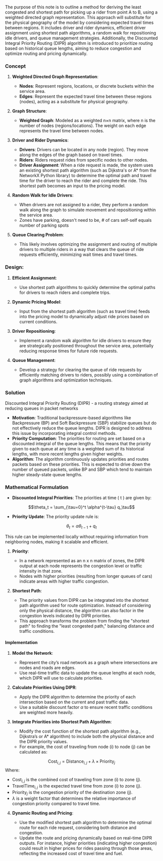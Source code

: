 The purpose of this note is to outline a method for deriving the least congested and shortest path for picking up a rider from point A to B, using a weighted directed graph representation. This approach will substitute for the physical geography of the model by considering expected travel times between regions. It includes driver and rider dynamics, efficient driver assignment using shortest path algorithms, a random walk for repositioning idle drivers, and queue management strategies. Additionally, the Discounted Integral Priority Routing (DIPR) algorithm is introduced to prioritize routing based on historical queue lengths, aiming to reduce congestion and optimize routing and pricing dynamically.

### Concept

1. **Weighted Directed Graph Representation**:
    - **Nodes**: Represent regions, locations, or discrete buckets within the service area.
    - **Edges**: Represent the expected travel time between these regions (nodes), acting as a substitute for physical geography.

1. **Graph Structure**:
    - **Weighted Graph**: Modeled as a weighted n×n matrix, where n is the number of nodes (regions/locations). The weight on each edge represents the travel time between nodes.

2. **Driver and Rider Dynamics**:
    - **Drivers**: Drivers can be located in any node (region). They move along the edges of the graph based on travel times.
    - **Riders**: Riders request rides from specific nodes to other nodes.
    - **Driver Assignment**: When a ride request is made, the system uses an existing shortest path algorithm (such as Dijkstra's or A* from the NetworkX Python library) to determine the optimal path and travel time for the driver to reach the rider and complete the ride. This shortest path becomes an input to the pricing model.

3. **Random Walk for Idle Drivers**:
    - When drivers are not assigned to a rider, they perform a random walk along the graph to simulate movement and repositioning within the service area.
    - Zones have parking, doesn't need to be, # of cars self-self equals number of parking spots

4. **Queue Clearing Problem**:
    - This likely involves optimizing the assignment and routing of multiple drivers to multiple riders in a way that clears the queue of ride requests efficiently, minimizing wait times and travel times.

### Design:

1. **Efficient Assignment**:
    - Use shortest path algorithms to quickly determine the optimal paths for drivers to reach riders and complete trips.

1. **Dynamic Pricing Model**:
    - Input from the shortest path algorithm (such as travel time) feeds into the pricing model to dynamically adjust ride prices based on current conditions.

1. **Driver Repositioning**:
    - Implement a random walk algorithm for idle drivers to ensure they are strategically positioned throughout the service area, potentially reducing response times for future ride requests.
      
4. **Queue Management**:
    - Develop a strategy for clearing the queue of ride requests by efficiently matching drivers to riders, possibly using a combination of graph algorithms and optimization techniques.

### Solution

Discounted Integral Priority Routing (DIPR) - a routing strategy aimed at reducing queues in packet networks

- **Motivation**: Traditional backpressure-based algorithms like Backpressure (BP) and Soft Backpressure (SBP) stabilize queues but do not effectively reduce the queue lengths. DIPR is designed to address this issue by incorporating integral control methods.
- **Priority Computation**: The priorities for routing are set based on a discounted integral of the queue lengths. This means that the priority given to each queue at any time is a weighted sum of its historical lengths, with more recent lengths given higher weights.
- **Algorithm**: The algorithm continuously updates priorities and routes packets based on these priorities. This is expected to drive down the number of queued packets, unlike BP and SBP which tend to maintain higher steady-state queue lengths.

### Mathematical Formulation
- **Discounted Integral Priorities**: The priorities at time \( t \) are given by:

$$\theta_t = \sum_{\tau=0}^t \alpha^{t-\tau} q_\tau$$

- **Priority Update**: The priority update rule is:

$$  \theta_t = \alpha \theta_{t-1} + q_t$$

  This rule can be implemented locally without requiring information from neighboring nodes, making it scalable and efficient.
  
1. **Priority**:
	  - In a network represented as an n x n matrix of zones, the DIPR output at each node represents the congestion level or traffic intensity in that zone.
	  - Nodes with higher priorities (resulting from longer queues of cars) indicate areas with higher traffic congestion.

2. **Shortest Path**:
	- The priority values from DIPR can be integrated into the shortest path algorithm used for route optimization. Instead of considering only the physical distance, the algorithm can also factor in the congestion levels indicated by DIPR priorities.
	- This approach transforms the problem from finding the "shortest path" to finding the "least congested path," balancing distance and traffic conditions.

#### Implementation

1. **Model the Network**:
	- Represent the city’s road network as a graph where intersections are nodes and roads are edges.
	- Use real-time traffic data to update the queue lengths at each node, which DIPR will use to calculate priorities.
 
2. **Calculate Priorities Using DIPR**:
	- Apply the DIPR algorithm to determine the priority of each intersection based on the current and past traffic data.
	- Use a suitable discount factor $\alpha$ to ensure recent traffic conditions are weighted more heavily.

3. **Integrate Priorities into Shortest Path Algorithm**:
	- Modify the cost function of the shortest path algorithm (e.g., Dijkstra’s or A* algorithm) to include both the physical distance and the DIPR priority values.
	- For example, the cost of traveling from node \(i\) to node \(j\) can be calculated as:

$$ \text{Cost}_{i,j} = \text{Distance}_{i,j} + \lambda \times \text{Priority}_j $$
Where: 

- $\text{Cost}_{i,j}$ is the combined cost of traveling from zone \(i\) to zone \(j\). 
- $\text{TravelTime}_{i,j}$ is the expected travel time from zone \(i\) to zone \(j\). 
- $\text{Priority}_j$ is the congestion priority of the destination zone \(j\). 
- $\lambda$ is a weight factor that determines the relative importance of congestion priority compared to travel time. 

4. **Dynamic Routing and Pricing**:
   
   - Use the modified shortest path algorithm to determine the optimal route for each ride request, considering both distance and congestion.
   - Update the route and pricing dynamically based on real-time DIPR outputs. For instance, higher priorities (indicating higher congestion) could result in higher prices for rides passing through those areas, reflecting the increased cost of travel time and fuel.



